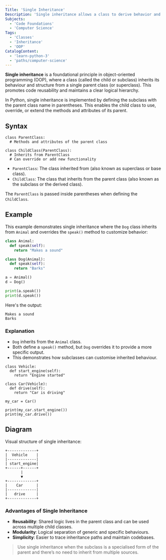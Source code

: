 ```yaml
---
Title: 'Single Inheritance'
Description: 'Single inheritance allows a class to derive behavior and attributes from one parent class only.'
Subjects:
  - 'Code Foundations'
  - 'Computer Science'
Tags:
  - 'Classes'
  - 'Inheritance'
  - 'OOP'
CatalogContent:
  - 'learn-python-3'
  - 'paths/computer-science'
---
```


**Single inheritance** is a foundational principle in object-oriented programming (OOP), where a class (called the child or subclass) inherits its behaviour and structure from a single parent class (or superclass). This promotes code reusability and maintains a clear logical hierarchy.

In Python, single inheritance is implemented by defining the subclass with the parent class name in parentheses. This enables the child class to use, override, or extend the methods and attributes of its parent.

## Syntax

```pseudo
class ParentClass:
  # Methods and attributes of the parent class

class ChildClass(ParentClass):
  # Inherits from ParentClass
  # Can override or add new functionality
```

- `ParentClass`: The class inherited from (also known as superclass or base class).
- `ChildClass`: The class that inherits from the parent class (also known as the subclass or the derived class).

The `ParentClass` is passed inside parentheses when defining the `ChildClass`.

## Example

This example demonstrates single inheritance where the `Dog` class inherits from `Animal` and overrides the `speak()` method to customize behavior:

```py
class Animal:
  def speak(self):
    return "Makes a sound"

class Dog(Animal):
  def speak(self):
    return "Barks"

a = Animal()
d = Dog()

print(a.speak())
print(d.speak())
```

Here's the output:

```shell
Makes a sound
Barks
```

### Explanation

- `Dog` inherits from the `Animal` class.
- Both define a `speak()` method, but `Dog` overrides it to provide a more specific output.
- This demonstrates how subclasses can customise inherited behaviour.


```codebyte/python
class Vehicle:
  def start_engine(self):
    return "Engine started"

class Car(Vehicle):
  def drive(self):
    return "Car is driving"

my_car = Car()

print(my_car.start_engine())
print(my_car.drive())
```

## Diagram

Visual structure of single inheritance:

```
+-------------+
|  Vehicle    |
|-------------|
| start_engine|
+------+------+
       |
       ▼
+-------------+
|    Car      |
|-------------|
|   drive     |
+-------------+
```

### Advantages of Single Inheritance

- **Reusability**: Shared logic lives in the parent class and can be used across multiple child classes.
- **Modularity**: Logical separation of generic and specific behaviours.
- **Simplicity**: Easier to trace inheritance paths and maintain codebases.

> Use single inheritance when the subclass is a specialised form of the parent and there’s no need to inherit from multiple sources.
